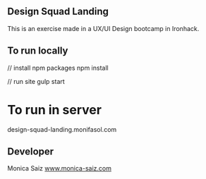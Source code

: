 

## Design Squad Landing

This is an exercise made in a UX/UI Design bootcamp in Ironhack.

## To run locally

// install npm packages
npm install

// run site
gulp start

# To run in server
design-squad-landing.monifasol.com

## Developer

Monica Saiz
www.monica-saiz.com
